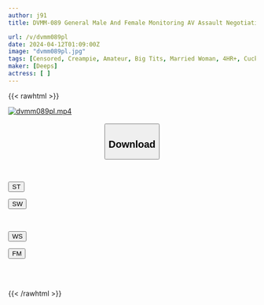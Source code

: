 ```yaml
---
author: j91
title: DVMM-089 General Male And Female Monitoring AV Assault Negotiation At The End Of The Reunion! Will Classmates Who Meet Again For The First Time In 10 Years End Up Having Continuous Ejaculation Sex For 100,000 Yen Each At A Love Hotel? ? 13 ●An Unusual Day At A Love Hotel, Even Though I Was Embarrassed To See The Big Breasts And Big Ass Of Madonna, A Classmate I Had Been Interested In Since School, And A Married Man's Fully Erect Cock...

url: /v/dvmm089pl
date: 2024-04-12T01:09:00Z
image: "dvmm089pl.jpg"
tags: [Censored, Creampie, Amateur, Big Tits, Married Woman, 4HR+, Cuckold	]
maker: [Deeps]
actress: [ ]
---
```



{{< rawhtml >}}

<div class="video" data-videoid="41lwOWDQM9UKm0e">
    <a href="javascript:;">
        <img src="/v/dvmm089pl/dvmm089pl.jpg" width="WIDTH" height="HEIGHT" alt="dvmm089pl.mp4" loading="lazy">
    </a>
</div>

<script type="text/javascript" src="https://j91.asia/asset/on-demand-st.js"></script>

<br>
  <link rel="stylesheet" href="https://j91.asia/asset/bs5.css">
  
  <center>
  <button class="btn btn-primary" type="button" data-bs-toggle="collapse" data-bs-target=".multi-collapse" aria-expanded="false" aria-controls="multiCollapseExample1 multiCollapseExample2"><h2>Download</h2></button></center>
</p>
<div class="row">
  <div class="col">
    <div class="collapse multi-collapse" id="multiCollapseExample1">
      <div class="card card-body">
	      	      <br>
<div class="buttons">  
<p><a href="https://streamtape.to/v/41lwOWDQM9UKm0e" target="_blank"><button class="btn-hover color-3"><i class="fa fa-download"></i> ST</button></a></p>
<p><a href="https://asnwish.com/endsbl0ti05a" target="_blank"><button class="btn-hover color-2"><i class="fa fa-download"></i> SW</button></a></p></div>
    </div>
  </div>
</div>
  <div class="col">
    <div class="collapse multi-collapse" id="multiCollapseExample2">
      <div class="card card-body">
	      <br>
<div class="buttons">
<p><a href="https://wolfstream.tv/w3nnauqoywak"><button class="btn-hover color-9"><i class="fa fa-download"></i> WS</button></a></p>
<p><a href="https://filemoon.sx/d/tmvit6qm6m81"><button class="btn-hover color-8"><i class="fa fa-download"></i> FM</button></a></p></div>
<br><br>
      </div>
    </div>
  </div>
</div>

{{< /rawhtml >}}